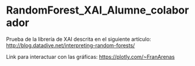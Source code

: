 # RandomForest_XAI_Alumne_colaborador
Prueba de la librería de XAI descrita en el siguiente artículo: http://blog.datadive.net/interpreting-random-forests/

Link para interactuar con las gráficas: https://plotly.com/~FranArenas

